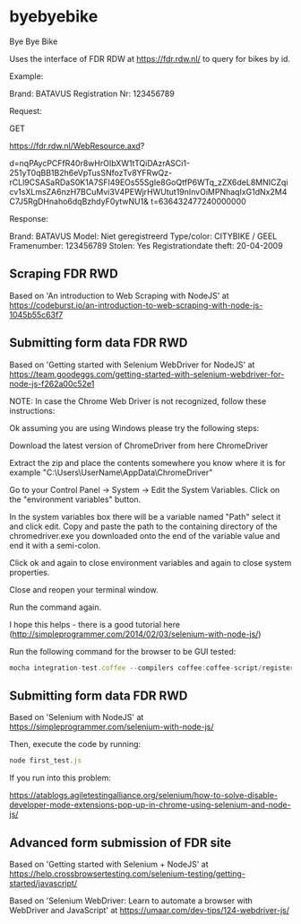 # byebyebike
Bye Bye Bike

Uses the interface of FDR RDW at https://fdr.rdw.nl/ to query for bikes by id.

Example: 

Brand: BATAVUS
Registration Nr: 123456789

Request:

GET

https://fdr.rdw.nl/WebResource.axd?

d=nqPAycPCFfR40r8wHrOIbXW1tTQiDAzrASCi1-251yT0qBB1B2h6eVpTusSNfozTv8YFRwQz-rCLl9CSASaRDaS0K1A7SFI49EOs55SgIe8GoQtfP6WTq_zZX6deL8MNICZqicv1sXLmsZA6nzH7BCuMvi3V4PEWjrHWUtut19nInvOiMPNhaqIxG1dNx2M4C7J5RgDHnaho6dqBzhdyF0ytwNU1&
t=636432477240000000

Response:

Brand: BATAVUS
Model:	Niet geregistreerd
Type/color:	CITYBIKE / GEEL
Framenumber: 123456789
Stolen:	Yes
Registrationdate theft:	20-04-2009

## Scraping FDR RWD 

Based on 'An introduction to Web Scraping with NodeJS' at https://codeburst.io/an-introduction-to-web-scraping-with-node-js-1045b55c63f7


## Submitting form data FDR RWD

Based on 'Getting started with Selenium WebDriver for NodeJS' at https://team.goodeggs.com/getting-started-with-selenium-webdriver-for-node-js-f262a00c52e1 

NOTE: In case the Chrome Web Driver is not recognized, follow these instructions:

Ok assuming you are using Windows please try the following steps:

Download the latest version of ChromeDriver from here ChromeDriver

Extract the zip and place the contents somewhere you know where it is for example "C:\Users\UserName\AppData\ChromeDriver"

Go to your Control Panel -> System -> Edit the System Variables. Click on the "environment variables" button.

In the system variables box there will be a variable named "Path" select it and click edit. Copy and paste the path to the containing directory of the chromedriver.exe you downloaded onto the end of the variable value and end it with a semi-colon.

Click ok and again to close environment variables and again to close system properties.

Close and reopen your terminal window.

Run the command again.

I hope this helps - there is a good tutorial here (http://simpleprogrammer.com/2014/02/03/selenium-with-node-js/)

Run the following command for the browser to be GUI tested:

```javascript
mocha integration-test.coffee --compilers coffee:coffee-script/register
```


## Submitting form data FDR RWD

Based on 'Selenium with NodeJS' at https://simpleprogrammer.com/selenium-with-node-js/

Then, execute the code by running:

```javascript
node first_test.js
```

If you run into this problem:

https://atablogs.agiletestingalliance.org/selenium/how-to-solve-disable-developer-mode-extensions-pop-up-in-chrome-using-selenium-and-node-js/

## Advanced form submission of FDR site

Based on 'Getting started with Selenium + NodeJS' at https://help.crossbrowsertesting.com/selenium-testing/getting-started/javascript/

Based on 'Selenium WebDriver: Learn to automate a browser with WebDriver and JavaScript' at https://umaar.com/dev-tips/124-webdriver-js/
